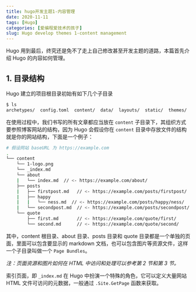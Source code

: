 ```yaml
---
title: hugo开发主题1-内容管理
date: 2020-11-11
tags: [Hugo]
categories: [爱编程爱技术的孩子]
slug: Hugo develop themes 1-content management
---
```


Hugo 用到最后，终究还是免不了走上自己修改甚至开发主题的道路，本篇首先介绍 Hugo 的内容如何管理。

<!--more-->

## 1. 目录结构

Hugo 建立的项目根目录初始有如下几个子目录

```bash
$ ls
archetypes/  config.toml  content/  data/  layouts/  static/  themes/
```

在使用过程中，我们书写的所有文章都应当放在 `content` 子目录下，其组织方式要参照博客网站的结构，因为 Hugo 会假设你在 `content` 目录中存放文件的结构就是你的网站结构，下面是一个例子：

```bash
# 假设网站 baseURL 为 https://example.com
.
└── content
	└── 1-logo.png
	└── _index.md
    └── about
    |   └── index.md  // <- https://example.com/about/
    ├── posts
    |   ├── firstpost.md   // <- https://example.com/posts/firstpost/
    |   ├── happy
    |   |   └── ness.md  // <- https://example.com/posts/happy/ness/
    |   └── secondpost.md  // <- https://example.com/posts/secondpost/
    └── quote
        ├── first.md       // <- https://example.com/quote/first/
        └── second.md      // <- https://example.com/quote/second/
```

其中，content 根目录、about 目录、posts 目录和 quote 目录都是一个单独的页面，里面可以包含要显示的 markdown 文档，也可以包含图片等资源文件，这样一个子目录叫做一个 `Page Bundles`。

*注：页面资源和图片如何在 HTML 中访问和处理可以参考第 2 节和第 3 节。*

索引页面，即 `_index.md` 在 Hugo 中扮演一个特殊的角色，它可以定义大量网站 HTML 文件可访问的元数据，一般通过 `.Site.GetPage` 函数来获取。





